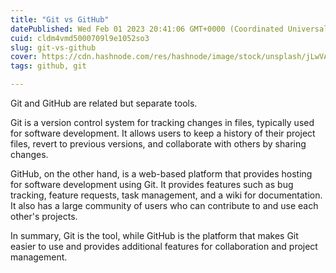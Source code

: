 ```yaml
---
title: "Git vs GitHub"
datePublished: Wed Feb 01 2023 20:41:06 GMT+0000 (Coordinated Universal Time)
cuid: cldm4vmd5000709l9e1052so3
slug: git-vs-github
cover: https://cdn.hashnode.com/res/hashnode/image/stock/unsplash/jLwVAUtLOAQ/upload/7c95c5f95e8b9d763701f98981ee592f.jpeg
tags: github, git

---
```


Git and GitHub are related but separate tools.

Git is a version control system for tracking changes in files, typically used for software development. It allows users to keep a history of their project files, revert to previous versions, and collaborate with others by sharing changes.

GitHub, on the other hand, is a web-based platform that provides hosting for software development using Git. It provides features such as bug tracking, feature requests, task management, and a wiki for documentation. It also has a large community of users who can contribute to and use each other's projects.

In summary, Git is the tool, while GitHub is the platform that makes Git easier to use and provides additional features for collaboration and project management.